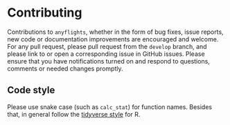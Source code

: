 # Contributing

Contributions to `anyflights`, whether in the form of bug fixes, issue reports, 
new code or documentation improvements are encouraged and welcome. For any pull 
request, please pull request from the `develop` branch, and please link to or 
open a corresponding issue in GitHub issues. Please ensure that you have 
notifications turned on and respond to questions, comments or needed changes 
promptly.

## Code style

Please use snake case (such as `calc_stat`) for function names.
Besides that, in general follow the 
[tidyverse style](http://style.tidyverse.org/) for R. 
